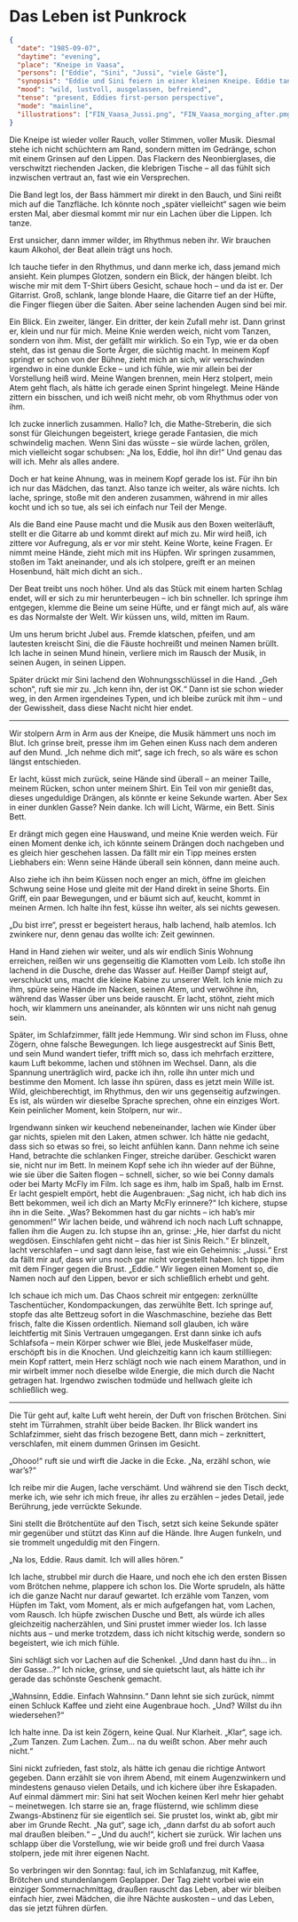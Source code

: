 # Das Leben ist Punkrock

```json
{
  "date": "1985-09-07",
  "daytime": "evening",
  "place": "Kneipe in Vaasa",
  "persons": ["Eddie", "Sini", "Jussi", "viele Gäste"],
  "synopsis": "Eddie und Sini feiern in einer kleinen Kneipe. Eddie tanzt diesmal wild mit, gewinnt die Aufmerksamkeit des Gitarristen Jussi, und die beiden verbringen die Nacht zusammen. Am nächsten Morgen tauschen Eddie und Sini ausgelassen ihre Erlebnisse aus.",
  "mood": "wild, lustvoll, ausgelassen, befreiend",
  "tense": "present, Eddies first-person perspective",
  "mode": "mainline",
  "illustrations": ["FIN_Vaasa_Jussi.png", "FIN_Vaasa_morging_after.pmg"]
}
```

Die Kneipe ist wieder voller Rauch, voller Stimmen, voller Musik. Diesmal stehe
ich nicht schüchtern am Rand, sondern mitten im Gedränge, schon mit einem
Grinsen auf den Lippen. Das Flackern des Neonbierglases, die verschwitzt
riechenden Jacken, die klebrigen Tische – all das fühlt sich inzwischen vertraut
an, fast wie ein Versprechen.

Die Band legt los, der Bass hämmert mir direkt in den Bauch, und Sini reißt mich
auf die Tanzfläche. Ich könnte noch „später vielleicht“ sagen wie beim ersten
Mal, aber diesmal kommt mir nur ein Lachen über die Lippen. Ich tanze.

Erst unsicher, dann immer wilder, im Rhythmus neben ihr. Wir brauchen kaum
Alkohol, der Beat allein trägt uns hoch.

Ich tauche tiefer in den Rhythmus, und dann merke ich, dass jemand mich ansieht.
Kein plumpes Glotzen, sondern ein Blick, der hängen bleibt. Ich wische mir mit
dem T-Shirt übers Gesicht, schaue hoch – und da ist er. Der Gitarrist. Groß, schlank, lange blonde Haare, die Gitarre tief an der Hüfte, die Finger fliegen über die Saiten. Aber seine lachenden Augen sind bei mir.

Ein Blick. Ein zweiter, länger. Ein dritter, der kein Zufall mehr ist. Dann
grinst er, klein und nur für mich. Meine Knie werden weich, nicht vom Tanzen,
sondern von ihm. Mist, der gefällt mir wirklich. So ein Typ, wie er da oben steht,
das ist genau die Sorte Ärger, die süchtig macht. In meinem Kopf springt er schon von der Bühne,
zieht mich an sich, wir verschwinden irgendwo in eine dunkle Ecke – und ich fühle,
wie mir allein bei der Vorstellung heiß wird. Meine Wangen brennen, mein Herz stolpert,
mein Atem geht flach, als hätte ich gerade einen Sprint hingelegt.
Meine Hände zittern ein bisschen, und ich weiß nicht mehr, ob vom Rhythmus oder von ihm.

Ich zucke innerlich zusammen. Hallo? Ich, die Mathe-Streberin, die sich sonst für Gleichungen begeistert, kriege gerade Fantasien,
die mich schwindelig machen. Wenn Sini das wüsste – sie würde lachen, grölen,
mich vielleicht sogar schubsen: „Na los, Eddie, hol ihn dir!“
Und genau das will ich. Mehr als alles andere.

Doch er hat keine Ahnung, was in meinem Kopf gerade los ist. Für ihn bin ich nur das Mädchen, das tanzt.
Also tanze ich weiter, als wäre nichts. Ich lache, springe, stoße mit den anderen zusammen,
während in mir alles kocht und ich so tue, als sei ich einfach nur Teil der Menge.

Als die Band eine Pause macht und die Musik aus den Boxen weiterläuft, stellt er
die Gitarre ab und kommt direkt auf mich zu. Mir wird heiß, ich zittere vor
Aufregung, als er vor mir steht. Keine Worte, keine Fragen. Er nimmt meine
Hände, zieht mich mit ins Hüpfen. Wir springen zusammen, stoßen im Takt
aneinander, und als ich stolpere, greift er an meinen Hosenbund, hält mich dicht
an sich..

Der Beat treibt uns noch höher. Und als das Stück mit einem harten Schlag endet,
will er sich zu mir herunterbeugen – ich bin schneller. Ich springe ihm
entgegen, klemme die Beine um seine Hüfte, und er fängt mich auf, als wäre es
das Normalste der Welt. Wir küssen uns, wild, mitten im Raum.

Um uns herum bricht Jubel aus. Fremde klatschen, pfeifen, und am lautesten
kreischt Sini, die die Fäuste hochreißt und meinen Namen brüllt. Ich lache in
seinen Mund hinein, verliere mich im Rausch der Musik, in seinen Augen, in
seinen Lippen.

Später drückt mir Sini lachend den Wohnungsschlüssel in die Hand. „Geh schon“,
ruft sie mir zu. „Ich kenn ihn, der ist OK.“ Dann ist sie schon wieder weg, in
den Armen irgendeines Typen, und ich bleibe zurück mit ihm – und der
Gewissheit, dass diese Nacht nicht hier endet.

---

Wir stolpern Arm in Arm aus der Kneipe, die Musik hämmert uns noch im Blut. Ich
grinse breit, presse ihm im Gehen einen Kuss nach dem anderen auf den Mund. „Ich
nehme dich mit“, sage ich frech, so als wäre es schon längst entschieden.

Er lacht, küsst mich zurück, seine Hände sind überall – an meiner Taille, meinem
Rücken, schon unter meinem Shirt. Ein Teil von mir genießt das, dieses
ungeduldige Drängen, als könnte er keine Sekunde warten. Aber Sex in einer
dunklen Gasse? Nein danke. Ich will Licht, Wärme, ein Bett. Sinis Bett.

Er drängt mich gegen eine Hauswand, und meine Knie werden weich. Für einen
Moment denke ich, ich könnte seinem Drängen doch nachgeben und es gleich hier
geschehen lassen. Da fällt mir ein Tipp meines ersten Liebhabers ein: Wenn seine
Hände überall sein können, dann meine auch.

Also ziehe ich ihn beim Küssen noch enger an mich, öffne im gleichen Schwung
seine Hose und gleite mit der Hand direkt in seine Shorts. Ein Griff, ein paar
Bewegungen, und er bäumt sich auf, keucht, kommt in meinen Armen. Ich halte ihn
fest, küsse ihn weiter, als sei nichts gewesen.

„Du bist irre“, presst er begeistert heraus, halb lachend, halb atemlos. Ich
zwinkere nur, denn genau das wollte ich: Zeit gewinnen.

Hand in Hand ziehen wir weiter, und als wir endlich Sinis Wohnung erreichen,
reißen wir uns gegenseitig die Klamotten vom Leib. Ich stoße ihn lachend in die
Dusche, drehe das Wasser auf. Heißer Dampf steigt auf, verschluckt uns, macht
die kleine Kabine zu unserer Welt. Ich knie mich zu ihm, spüre seine Hände im
Nacken, seinen Atem, und verwöhne ihn, während das Wasser über uns beide
rauscht. Er lacht, stöhnt, zieht mich hoch, wir klammern uns aneinander, als
könnten wir uns nicht nah genug sein.

Später, im Schlafzimmer, fällt jede Hemmung. Wir sind schon im Fluss, ohne
Zögern, ohne falsche Bewegungen. Ich liege ausgestreckt auf Sinis Bett, und sein
Mund wandert tiefer, trifft mich so, dass ich mehrfach erzittere, kaum Luft
bekomme, lachen und stöhnen im Wechsel. Dann, als die Spannung unerträglich
wird, packe ich ihn, rolle ihn unter mich und bestimme den Moment. Ich lasse ihn
spüren, dass es jetzt mein Wille ist. Wild, gleichberechtigt, im Rhythmus, den
wir uns gegenseitig aufzwingen. Es ist, als würden wir dieselbe Sprache
sprechen, ohne ein einziges Wort. Kein peinlicher Moment, kein Stolpern, nur
wir..

Irgendwann sinken wir keuchend nebeneinander, lachen wie Kinder über gar nichts,
spielen mit den Laken, atmen schwer. Ich hätte nie gedacht, dass sich so etwas
so frei, so leicht anfühlen kann. Dann nehme ich seine Hand, betrachte die
schlanken Finger, streiche darüber. Geschickt waren sie, nicht nur im Bett. In
meinem Kopf sehe ich ihn wieder auf der Bühne, wie sie über die Saiten flogen –
schnell, sicher, so wie bei Conny damals oder bei Marty McFly im Film. Ich sage
es ihm, halb im Spaß, halb im Ernst. Er lacht gespielt empört, hebt die
Augenbrauen: „Sag nicht, ich hab dich ins Bett bekommen, weil ich dich an Marty
McFly erinnere?“ Ich kichere, stupse ihn in die Seite. „Was? Bekommen hast du
gar nichts – ich hab’s mir genommen!“ Wir lachen beide, und während ich noch
nach Luft schnappe, fallen ihm die Augen zu. Ich stupse ihn an, grinse: „He,
hier darfst du nicht wegdösen. Einschlafen geht nicht – das hier ist Sinis
Reich.“ Er blinzelt, lacht verschlafen – und sagt dann leise, fast wie ein
Geheimnis: „Jussi.“ Erst da fällt mir auf, dass wir uns noch gar nicht
vorgestellt haben. Ich tippe ihm mit dem Finger gegen die Brust. „Eddie.“ Wir
liegen einen Moment so, die Namen noch auf den Lippen, bevor er sich schließlich
erhebt und geht.

Ich schaue ich mich um. Das Chaos schreit mir entgegen: zerknüllte
Taschentücher, Kondompackungen, das zerwühlte Bett. Ich springe auf, stopfe das
alte Bettzeug sofort in die Waschmaschine, beziehe das Bett frisch, falte die
Kissen ordentlich. Niemand soll glauben, ich wäre leichtfertig mit Sinis
Vertrauen umgegangen. Erst dann sinke ich aufs Schlafsofa – mein Körper schwer
wie Blei, jede Muskelfaser müde, erschöpft bis in die Knochen. Und gleichzeitig
kann ich kaum stillliegen: mein Kopf rattert, mein Herz schlägt noch wie nach
einem Marathon, und in mir wirbelt immer noch dieselbe wilde Energie, die mich
durch die Nacht getragen hat. Irgendwo zwischen todmüde und hellwach gleite ich
schließlich weg.

---

Die Tür geht auf, kalte Luft weht herein, der Duft von frischen Brötchen. Sini
steht im Türrahmen, strahlt über beide Backen. Ihr Blick wandert ins
Schlafzimmer, sieht das frisch bezogene Bett, dann mich – zerknittert,
verschlafen, mit einem dummen Grinsen im Gesicht.

„Ohooo!“ ruft sie und wirft die Jacke in die Ecke. „Na, erzähl schon, wie
war’s?“

Ich reibe mir die Augen, lache verschämt. Und während sie den Tisch deckt, merke
ich, wie sehr ich mich freue, ihr alles zu erzählen – jedes Detail, jede
Berührung, jede verrückte Sekunde.

Sini stellt die Brötchentüte auf den Tisch, setzt sich keine Sekunde später mir
gegenüber und stützt das Kinn auf die Hände. Ihre Augen funkeln, und sie
trommelt ungeduldig mit den Fingern.

„Na los, Eddie. Raus damit. Ich will alles hören.“

Ich lache, strubbel mir durch die Haare, und noch ehe ich den ersten Bissen vom
Brötchen nehme, plappere ich schon los. Die Worte sprudeln, als hätte ich die
ganze Nacht nur darauf gewartet. Ich erzähle vom Tanzen, vom Hüpfen im Takt, vom
Moment, als er mich aufgefangen hat, vom Lachen, vom Rausch. Ich hüpfe zwischen
Dusche und Bett, als würde ich alles gleichzeitig nacherzählen, und Sini prustet
immer wieder los. Ich lasse nichts aus – und merke trotzdem, dass ich nicht
kitschig werde, sondern so begeistert, wie ich mich fühle.

Sini schlägt sich vor Lachen auf die Schenkel. „Und dann hast du ihn… in der
Gasse…?“ Ich nicke, grinse, und sie quietscht laut, als hätte ich ihr gerade das
schönste Geschenk gemacht.

„Wahnsinn, Eddie. Einfach Wahnsinn.“ Dann lehnt sie sich zurück, nimmt einen
Schluck Kaffee und zieht eine Augenbraue hoch. „Und? Willst du ihn wiedersehen?“

Ich halte inne. Da ist kein Zögern, keine Qual. Nur Klarheit. „Klar“, sage ich.
„Zum Tanzen. Zum Lachen. Zum… na du weißt schon. Aber mehr auch nicht.“

Sini nickt zufrieden, fast stolz, als hätte ich genau die richtige Antwort
gegeben. Dann erzählt sie von ihrem Abend, mit einem Augenzwinkern und
mindestens genauso vielen Details, und ich kichere über ihre Eskapaden. Auf einmal dämmert mir: Sini hat seit Wochen keinen Kerl mehr hier gehabt – meinetwegen. Ich starre sie an, frage flüsternd, wie schlimm diese Zwangs-Abstinenz für sie eigentlich sei. Sie prustet los, winkt ab, gibt mir aber im Grunde Recht. „Na gut“, sage ich, „dann darfst du ab sofort auch mal draußen bleiben.“ – „Und du auch!“, kichert sie zurück. Wir lachen uns schlapp über die Vorstellung, wie wir beide groß und frei durch Vaasa stolpern, jede mit ihrer eigenen Nacht.

So verbringen wir den Sonntag: faul, ich im Schlafanzug, mit Kaffee, Brötchen
und stundenlangem Geplapper. Der Tag zieht vorbei wie ein einziger
Sommernachmittag, draußen rauscht das Leben, aber wir bleiben einfach hier, zwei
Mädchen, die ihre Nächte auskosten – und das Leben, das sie jetzt führen dürfen.
